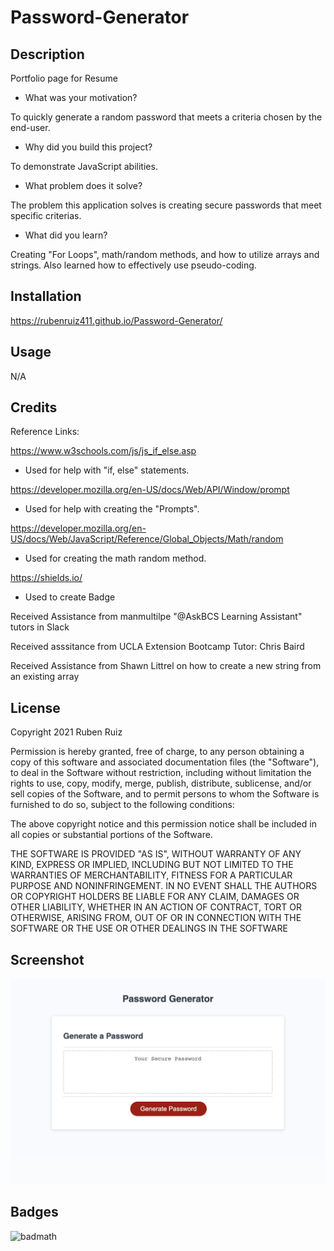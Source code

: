 # Password-Generator

## Description


Portfolio page for Resume

- What was your motivation?

To quickly generate a random password that meets a criteria chosen by the end-user.

- Why did you build this project? 

To demonstrate JavaScript abilities.

- What problem does it solve?

The problem this application solves is creating secure passwords that meet specific criterias. 

- What did you learn?

Creating "For Loops", math/random methods, and how to utilize arrays and strings. Also learned how to effectively use pseudo-coding. 

## Installation

https://rubenruiz411.github.io/Password-Generator/

## Usage

N/A

## Credits

Reference Links:

https://www.w3schools.com/js/js_if_else.asp
- Used for help with "if, else" statements.

https://developer.mozilla.org/en-US/docs/Web/API/Window/prompt
- Used for help with creating the "Prompts".

https://developer.mozilla.org/en-US/docs/Web/JavaScript/Reference/Global_Objects/Math/random
- Used for creating the math random method.

https://shields.io/
- Used to create Badge

Received Assistance from manmultilpe "@AskBCS Learning Assistant" tutors in Slack

Received asssitance from UCLA Extension Bootcamp Tutor: Chris Baird

Received Assistance from Shawn Littrel on how to create a new string from an existing array


## License

Copyright 2021 Ruben Ruiz 

Permission is hereby granted, free of charge, to any person obtaining a copy of this software and associated documentation files (the "Software"), to deal in the Software without restriction, including without limitation the rights to use, copy, modify, merge, publish, distribute, sublicense, and/or sell copies of the Software, and to permit persons to whom the Software is furnished to do so, subject to the following conditions:  
    
The above copyright notice and this permission notice shall be included in all copies or substantial portions of the Software. 
    
THE SOFTWARE IS PROVIDED "AS IS", WITHOUT WARRANTY OF ANY KIND, EXPRESS OR IMPLIED, INCLUDING BUT NOT LIMITED TO THE WARRANTIES OF MERCHANTABILITY, FITNESS FOR A PARTICULAR PURPOSE AND NONINFRINGEMENT. IN NO EVENT SHALL THE AUTHORS OR COPYRIGHT HOLDERS BE LIABLE FOR ANY CLAIM, DAMAGES OR OTHER LIABILITY, WHETHER IN AN ACTION OF CONTRACT, TORT OR OTHERWISE, ARISING FROM, OUT OF OR IN CONNECTION WITH THE SOFTWARE OR THE USE OR OTHER DEALINGS IN THE SOFTWARE

## Screenshot

![screenshot](/assets/images/pw-generator-screenshot.png)

## Badges

![badmath](https://img.shields.io/badge/Final-PW%20Generator-Red)